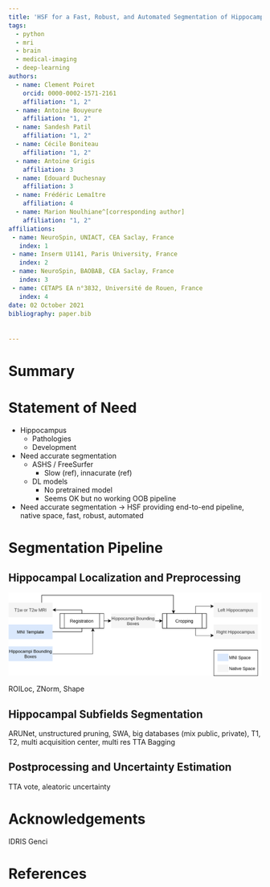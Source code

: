 ```yaml
---
title: 'HSF for a Fast, Robust, and Automated Segmentation of Hippocampal Subfields in MRI'
tags:
  - python
  - mri
  - brain
  - medical-imaging
  - deep-learning
authors:
  - name: Clement Poiret
    orcid: 0000-0002-1571-2161
    affiliation: "1, 2"
  - name: Antoine Bouyeure
    affiliation: "1, 2"
  - name: Sandesh Patil
    affiliation: "1, 2"
  - name: Cécile Boniteau
    affiliation: "1, 2"
  - name: Antoine Grigis
    affiliation: 3
  - name: Edouard Duchesnay
    affiliation: 3
  - name: Frédéric Lemaître
    affiliation: 4
  - name: Marion Noulhiane^[corresponding author]
    affiliation: "1, 2"
affiliations:
 - name: NeuroSpin, UNIACT, CEA Saclay, France
   index: 1
 - name: Inserm U1141, Paris University, France
   index: 2
 - name: NeuroSpin, BAOBAB, CEA Saclay, France
   index: 3
 - name: CETAPS EA n°3832, Université de Rouen, France
   index: 4  
date: 02 October 2021
bibliography: paper.bib


---
```


# Summary

# Statement of Need

- Hippocampus
  - Pathologies
  - Development
- Need accurate segmentation
  - ASHS / FreeSurfer
    - Slow (ref), innacurate (ref)
  - DL models
    - No pretrained model
    - Seems OK but no working OOB pipeline
- Need accurate segmentation -> HSF providing end-to-end pipeline, native space, fast, robust, automated


# Segmentation Pipeline

## Hippocampal Localization and Preprocessing

![ROILoc](figures/roiloc.png)

ROILoc, ZNorm, Shape

## Hippocampal Subfields Segmentation

ARUNet, unstructured pruning, SWA, big databases (mix public, private), T1, T2, multi acquisition center, multi res
TTA Bagging


## Postprocessing and Uncertainty Estimation

TTA vote, aleatoric uncertainty


# Acknowledgements

IDRIS Genci


# References
